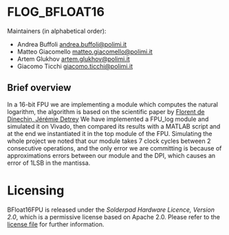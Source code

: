 # FLOG_BFLOAT16
Maintainers (in alphabetical order):
- Andrea Buffoli <andrea.buffoli@polimi.it>
- Matteo Giacomello <matteo.giacomello@polimi.it>
- Artem Glukhov <artem.glukhov@polimi.it>
- Giacomo Ticchi <giacomo.ticchi@polimi.it>

## Brief overview

In a 16-bit FPU we are implementing a module which computes the natural logarithm, the algorithm is based on the scientific paper by [Florent de Dinechin, Jérémie Detrey](https://hal-ens-lyon.archives-ouvertes.fr/ensl-00542213/file/DetreyDinechinJMM.pdf)
We have implemented a FPU_log module and simulated it on Vivado, then compared its results with a MATLAB script and at the
end we instantiated it in the top module of the FPU.
Simulating the whole project we noted that our module takes 7 clock cycles between 2 consecutive operations, and the only error we are committing
is because of approximations errors between our module and the DPI, which causes an error of 1LSB in the mantissa.

# Licensing

BFloat16FPU is released under the *Solderpad Hardware Licence, Version 2.0*,
which is a permissive license based on Apache 2.0. Please refer to the
[license file](LICENSE.md) for further information.
